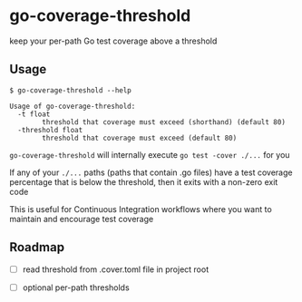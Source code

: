# go-coverage-threshold

keep your per-path Go test coverage above a threshold


## Usage

```
$ go-coverage-threshold --help

Usage of go-coverage-threshold:
  -t float
        threshold that coverage must exceed (shorthand) (default 80)
  -threshold float
        threshold that coverage must exceed (default 80)
```

`go-coverage-threshold` will internally execute `go test -cover ./...` for you

If any of your `./...` paths (paths that contain .go files) have a test coverage percentage that is below the threshold,
then it exits with a non-zero exit code

This is useful for Continuous Integration workflows where you want to maintain and encourage test coverage


## Roadmap

-   [ ] read threshold from .cover.toml file in project root

-   [ ] optional per-path thresholds
